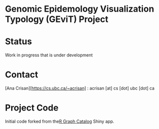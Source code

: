 Genomic Epidemology Visualization Typology (GEviT) Project
===============
# Status
Work in progress that is under development

# Contact
[Ana Crisan][https://cs.ubc.ca/~acrisan] : acrisan [at] cs [dot] ubc [dot] ca

# Project Code
Initial code forked from the[R Graph Catalog](https://github.com/jennybc/r-graph-catalog) Shiny app.

